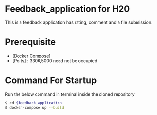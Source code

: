# Feedback_application for H20

This is a feedback application has rating, comment and a file submission. 

# Prerequisite

* [Docker Compose]
* [Ports] : 3306,5000 need not be occupied

# Command For Startup

Run the below command in terminal inside the cloned repository

```sh
$ cd $feedback_application
$ docker-compose up --build
```

